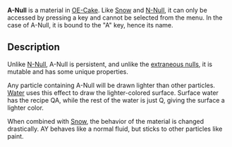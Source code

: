 **A-Null** is a material in [OE-Cake](/OE-Cake.md "OE-Cake"). Like [Snow](/Snow.md "Snow") and [N-Null](/N-Null.md "N-Null"), it can only be accessed by pressing a key and cannot be selected from the menu. In the case of A-Null, it is bound to the "A" key, hence its name.

## Description

Unlike [N-Null](/N-Null.md "N-Null"), A-Null is persistent, and unlike the [extraneous nulls](/Extraneous%20Nulls.md "Extraneous Nulls"), it is mutable and has some unique properties.

Any particle containing A-Null will be drawn lighter than other particles. [Water](/Water.md "Water") uses this effect to draw the lighter-colored surface. Surface water has the recipe QA, while the rest of the water is just Q, giving the surface a lighter color.

When combined with [Snow](/Snow.md "Snow"), the behavior of the material is changed drastically. AY behaves like a normal fluid, but sticks to other particles like paint.
